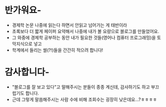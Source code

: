 # 반가워요-
- 경제학 논문 나중에 읽는다 하면서 안읽고 넘어가는 게 태반이라
- 초록보다 더 짧게 페이퍼 요약해서 나중에 내가 볼 요량으로 블로그를 만들었어요.
- 그 와중에 경제학 공부하는 동안 내가 필요한 것들(영어나 컴퓨터 프로그래밍)을 토막지식으로 넣고
- 학계에서 들리는 썰(?!)들을 간간히 적으려 합니다!

# 감사합니다-
- "블로그를 잘 보고 있다"고 말해주시는 분들이 종종 계신데, 감사하기도 하고 부끄럽기도 합니다.
- 근데 그렇게 말씀해주시는 사람 수에 비해 조회수는 굉장히 낮은데요...?ㅎㅎㅎㅎ
